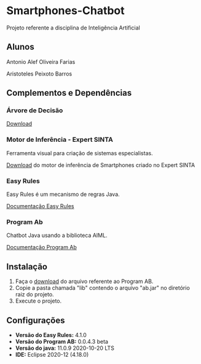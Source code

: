 # Smartphones-Chatbot
Projeto referente a disciplina de Inteligência Artificial

## Alunos
Antonio Alef Oliveira Farias

Aristoteles Peixoto Barros

## Complementos e Dependências
### **Árvore de Decisão**
[Download](https://drive.google.com/file/d/1ynJpuYDB1kssg3rxrZSLRg2EQKL-ZlhC/view?usp=sharing)

### **Motor de Inferência - Expert SINTA**
Ferramenta visual para criação de sistemas especialistas.

[Download](https://drive.google.com/file/d/1SoJgMIkyanuDemc_OF1kAbAzq693JjAt/view?usp=sharing) do motor de inferência de Smartphones criado no Expert SINTA

### **Easy Rules**
Easy Rules é um mecanismo de regras Java.

[Documentação Easy Rules](https://github.com/j-easy/easy-rules/wiki)

### **Program Ab**
Chatbot Java usando a biblioteca AIML. 

[Documentação Program Ab](https://code.google.com/archive/p/program-ab/)

## Instalação

1. Faça o [download](https://code.google.com/archive/p/program-ab/downloads) do arquivo referente ao Program AB.
2. Copie a pasta chamada "lib" contendo o arquivo "ab.jar" no diretório raiz do projeto.
3. Execute o projeto.

## Configurações
* **Versão do Easy Rules:** 4.1.0
* **Versão do Program AB:** 0.0.4.3 beta
* **Versão do java:** 11.0.9 2020-10-20 LTS
* **IDE:** Eclipse 2020-12 (4.18.0)
